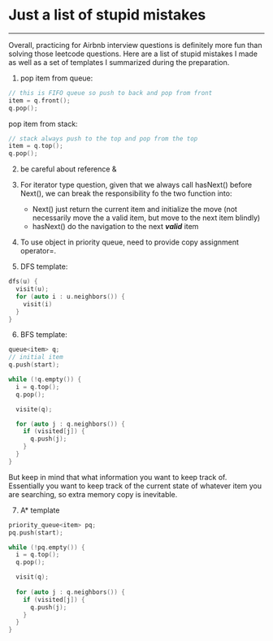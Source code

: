 # Just a list of stupid mistakes
-------

Overall, practicing for Airbnb interview questions is definitely more fun than
solving those leetcode questions. Here are a list of stupid mistakes I made as
well as a set of templates I summarized during the preparation.

1. pop item from queue:
```cpp
// this is FIFO queue so push to back and pop from front
item = q.front();
q.pop();
```

pop item from stack:
```cpp
// stack always push to the top and pop from the top
item = q.top();
q.pop();
```

2. be careful about reference &

3. For iterator type question, given that we always call hasNext() before
   Next(), we can break the responsibility fo the two function into:
    - Next() just return the current item and initialize the move (not
      necessarily move the a valid item, but move to the next item blindly)
    - hasNext() do the navigation to the next ***valid*** item

4. To use object in priority queue, need to provide copy assignment operator=.

5. DFS template:
```cpp
dfs(u) {
  visit(u);
  for (auto i : u.neighbors()) {
    visit(i)
  }
}
```

6. BFS template:
```cpp
queue<item> q;
// initial item
q.push(start);

while (!q.empty()) {
  i = q.top();
  q.pop();

  visite(q);

  for (auto j : q.neighbors()) {
    if (visited[j]) {
      q.push(j);
    }
  }
}
```
But keep in mind that what information you want to keep track of. Essentially
you want to keep track of the current state of whatever item you are searching,
so extra memory copy is inevitable.

7. A\* template
```cpp
priority_queue<item> pq;
pq.push(start);

while (!pq.empty()) {
  i = q.top();
  q.pop();

  visit(q);
  
  for (auto j : q.neighbors()) {
    if (visited[j]) {
      q.push(j);
    }
  }
}
```
